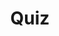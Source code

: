 ---
title: "Quiz"
passing_percentage: 70
layout: "test"
type: "test"
questions:
  - id: "q1"
    text: "What is the default listening port for Dapr sidecars?"
    type: "single-answer"
    marks: 2
    options:
      - id: "a"
        text: "8080"
      - id: "b"
        text: "3500"
        is_correct: true
      - id: "c"
        text: "3000"
  - id: "q2"
    text: "Which Dapr APIs are used in this application architecture? (Select all that apply)"
    type: "multi-answer"
    marks: 2
    options:
      - id: "a"
        text: "Service invocation API"
        is_correct: true
      - id: "b"
        text: "State management API"
        is_correct: true
      - id: "c"
        text: "Configuration API"
  - id: "q3"
    text: "What endpoint does the Node.js sidecar use to persist state information in Redis?"
    type: "short_answer" 
    marks: 2
    correct_answer: "/v1.0/state/statestore" 
---